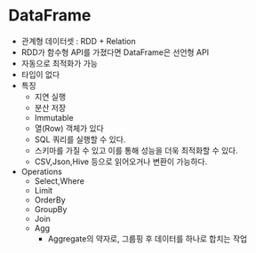 # DataFrame

- 관계형 데이터셋 : RDD + Relation
- RDD가 함수형 API를 가졌다면 DataFrame은 선언형 API
- 자동으로 최적화가 가능
- 타입이 없다
- 특징
    - 지연 실행
    - 분산 저장
    - Immutable
    - 열(Row) 객체가 있다
    - SQL 쿼리를 실행할 수 있다.
    - 스키마를 가질 수 있고 이를 통해 성능을 더욱 최적화할 수 있다.
    - CSV,Json,Hive 등으로 읽어오거나 변환이 가능하다.
- Operations
    - Select,Where
    - Limit
    - OrderBy
    - GroupBy
    - Join
    - Agg
        - Aggregate의 약자로, 그룹핑 후 데이터를 하나로 합치는 작업